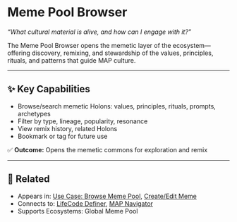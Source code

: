 # Meme Pool Browser

_“What cultural material is alive, and how can I engage with it?”_

The Meme Pool Browser opens the memetic layer of the ecosystem—offering discovery, remixing, and stewardship of the values, principles, rituals, and patterns that guide MAP culture.

---

## ✨ Key Capabilities

- Browse/search memetic Holons: values, principles, rituals, prompts, archetypes
- Filter by type, lineage, popularity, resonance
- View remix history, related Holons
- Bookmark or tag for future use

✅ **Outcome:** Opens the memetic commons for exploration and remix

---

## 🔗 Related

- Appears in: [Use Case: Browse Meme Pool](../use-cases/browse-meme-pool.md), [Create/Edit Meme](../use-cases/create-edit-meme.md)
- Connects to: [LifeCode Definer](./life-code-definer.md), [MAP Navigator](./map-navigator.md)
- Supports Ecosystems: Global Meme Pool